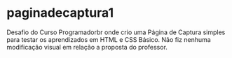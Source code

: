 # paginadecaptura1
Desafio do Curso Programadorbr onde crio uma Página de Captura simples para testar os aprendizados em HTML e CSS Básico.
Não fiz nenhuma modificação visual em relação a proposta do professor.
